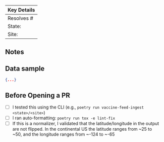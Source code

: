 # <!-- <stage> <site> for <state> (e.g.,  Normalize ArcGIS for MD) -->

| Key Details |
|-|
| Resolves #<!-- ISSUE_NUM --> |
State: <!-- two-letter abbreviation like md or us --> |
Site: <!-- name of site, like vaccinespotter_org or arcgis--> |

## Notes
<!-- Share any information which would be helpful to the reviewer -->

## Data sample
<!-- copy the first several lines of output data into the codeblock below. Feel free to change the block type -->
```json
{...}
```

## Before Opening a PR
- [ ] I tested this using the CLI (e.g., `poetry run vaccine-feed-ingest <state>/<site>`)
- [ ] I ran auto-formatting: `poetry run tox -e lint-fix`
- [ ] If this is a normalizer, I validated that the latitude/longitude in the output are not flipped. In the continental US the latitude ranges from ~25 to ~50, and the longitude ranges from ~-124 to ~-65
